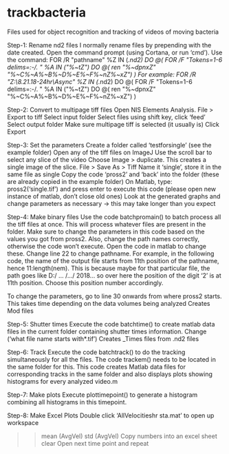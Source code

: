 # trackbacteria
Files used for object recognition and tracking of videos of moving bacteria

Step-1: Rename nd2 files
I normally rename files by prepending with the date created. Open the command prompt (using Cortana, or run ‘cmd’). Use the command:
FOR /R "pathname" %Z IN (*.nd2) DO @( FOR /F "Tokens=1-6 delims=:-\/. " %A IN ("%~tZ") DO @( ren "%~dpnxZ" "%~C%~A%~B%~D%~E%~F%~nZ%~xZ") )
For example:
FOR /R "Z:\8.21.18-24hr\Async\" %Z IN (*.nd2) DO @( FOR /F "Tokens=1-6 delims=:-\/. " %A IN ("%~tZ") DO @( ren "%~dpnxZ" "%~C%~A%~B%~D%~E%~F%~nZ%~xZ") )

Step-2: Convert to multipage tiff files
Open NIS Elements Analysis. File > Export to tiff 
Select input folder
Select files using shift key, click ‘feed’
Select output folder
Make sure multipage tiff is selected (it usually is)
Click Export

Step-3: Set the parameters
Create a folder called ‘testforsingle’ (see the example folder)
Open any of the tiff files on ImageJ 
Use the scroll bar to select any slice of the video
Choose Image > duplicate. This creates a single image of the slice.
File > Save As > Tiff
Name it ‘single’, store it in the same file as single
Copy the code ‘pross2’ and ‘back’ into the folder (these are already copied in the example folder)
On Matlab, type: pross2(‘single.tif’) and press enter to execute this code (please open new instance of matlab, don’t close old ones)
Look at the generated graphs and change parameters as necessary -> this may take longer than you expect

Step-4: Make binary files
Use the code batchpromain() to batch process all the tiff files at once. This will process whatever files are present in the folder. Make sure to change the parameters in this code based on the values you got from pross2. Also, change the path names correctly, otherwise the code won’t execute. Open the code in matlab to change these.
Change line 22 to change pathname. For example, in the following code, the name of the output file starts from 11th position of the pathname, hence 11:length(nem). This is because maybe for that particular file, the path goes like  D:/ … /…/ 2018… so over here the position of the digit ‘2’ is at 11th position. Choose this position number accordingly.

To change the parameters, go to line 30 onwards from where pross2 starts.
This takes time depending on the data volumes being analyzed
Creates Mod files

Step-5: Shutter times
Execute the code batchtime() to create matlab data files in the current folder containing shutter times information. Change (‘what file name starts with*.tif’)
Creates _Times files from .nd2 files

Step-6: Track
Execute the code batchtrack() to do the tracking simultaneously for all the files. The code trackem() needs to be located in the same folder for this. 
This code creates Matlab data files for corresponding tracks in the same folder and also displays plots showing histograms for every analyzed video.m

Step-7: Make plots
Execute plottimepoint() to generate a histogram combining all histograms in this timepoint.

Step-8: Make Excel Plots
Double click ‘AllVelocitieshr sta.mat’ to open up workspace
>> mean (AvgVel)
>> std (AvgVel)
Copy numbers into an excel sheet
>> clear
Open next time point and repeat




